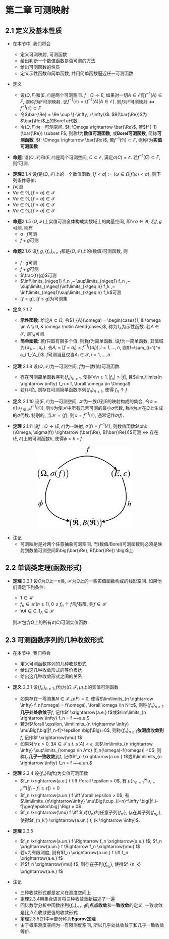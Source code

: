 # 第二章 可测映射
## 2.1 定义及基本性质
- 在本节中, 我们将会
  - 定义可测映射, 可测函数
  - 给出判断一个数值函数是否可测的方法
  - 给出可测函数的性质
  - 定义示性函数和简单函数, 并用简单函数逼近任一可测函数

- 定义
  - 设$(\Omega, F)$和$(E, \mathscr{E})$是两个可测空间. $f: \Omega \rightarrow E$, 如果对一切$A \in \mathscr{E}$有$f^{-1}(A) \in F$, 则称$f$为F可测映射. 记$f^{-1}(\mathscr{E}) = \{ f^{-1}(A) | A\in\mathscr{E} \}$. 则$f$为F可测映射 $\iff$ $f^{-1}(\mathscr{E}) \subset F$
  - 令$\bar{\Re} = \Re \cup \{-\infty, +\infty\}$. $B(\bar{\Re})$为$\bar{\Re}$上的Borel $\sigma$代数.
  - 令$(\Omega, F)$为一可测空间. $f: \Omega \rightarrow \bar{\Re}$, 若$f^{-1}(\bar{\Re}) \subset F$, 则称f为**数值可测函数**, 或**Borel可测函数**, 简称**可测函数**. $f: \Omega \rightarrow \bar{\Re}$, 若$f^{-1}(\Re) \subset F$, 则称f为**实值可测函数**

<!--IMPORTANT-->
- **命题**: 设$(\Omega, \mathscr{F})$和$(E, \mathscr{E})$是两个可测空间, $C \subset \mathscr{E}$, 满足$\sigma(C) = \mathscr{E}$. 若$f^{-1}(C) \subset F$, 则f可测.

<!--IMPORTANT-->
- **定理**2.1.4 设$f$是$(\Omega, \mathscr{F})$上的一个数值函数, $[f < a] := \{ \omega \in \Omega | f(\omega) < a \}$, 则下列条件等价:
 - $f$可测
 - $\forall a \in \Re, [f < a] \in \mathscr{F}$
 - $\forall a \in \Re, [f > a] \in \mathscr{F}$
 - $\forall a \in \Re, [f \leq a] \in \mathscr{F}$
 - $\forall a \in \Re, [f \geq a] \in \mathscr{F}$

<!--IMPORTANT-->
- **命题**2.1.5 $(\Omega, \mathscr{F})$上实值可测全体构成实数域上的向量空间, 即$\forall a \in \Re$, 若$f, g$可测, 则有
  - $a\cdot f$可测
  - $f+g$可测

<!--IMPORTANT-->
- **命题**2.1.6 设$f, g, \{f_n\}_{n\geq1}$都是$(\Omega, \mathscr{F})$上的(数值)可测函数, 则
  - $f \cdot g$可测
  - $f+g$可测
  - $\frac{f}{g}$可测
  - $\inf\limits_{n\geq1} f_n ,~ \sup\limits_{n\geq1} f_n ,~ \sup\limits_{n\geq1}\inf\limits_{k\geq n} f_k ,~ \inf\limits_{n\geq1}\sup\limits_{k\geq n} f_k$可测
  - $[f=g],~ [f \leq g]$为可测集

- **定义** 2.1.7
  - **示性函数**: 给定$A \subset \Omega$, 令$1_{A}(\omega) = \begin{cases}1, & \omega \in A \\ 0, & \omega \notin A\end{cases}$, 称为$1_{A}$为示性函数. 若$A \in \mathscr{F}$, 则$1_{A}$可测.
  - **简单函数**: 若$f$只取有限多个值, 则称$f$为简单函数. 设$f$为一简单函数, 其值域为$\{a_1, ..., a_n\}$. 令$A_i = [f=a_i] = f^{-1}(\{a_i\}), i=1, ..., n$, 则$f=\sum_{i=1}^n a_i 1_{A_i}$. $f$可测当且仅当$A_i \in \mathscr{F}, i=1,...,n$ 

<!--IMPORTANT-->
- **定理** 2.1.8 设$(\Omega, \mathscr{F})$为一可测空间, $f$为一(数值)可测函数.
  - 存在可测简单函数序列$\{f_n\}_{n\geq 1}$, 使得$\forall n \geq 1, |f_n| \leq |f|$, 且$\lim_\limits{n \rightarrow \infty} f_n = f, \forall \omega \in \Omega$
  - 若$f$非负, 则存在可测简单函数序列$\{f_n\}_{n\geq 1}$, 使得 $f_n \uparrow f$

- **定义** 2.1.10 设$(E, \mathscr{E})$为一可测空间, $\mathscr{H}$为一族$\Omega$到$E$的映射构成的集合, 令$\mathscr{G} = \sigma\big( \cup_{f\in\mathscr{F}}f^{-1}(\mathscr{E}) \big)$, 则$\mathscr{G}$为使$\mathscr{H}$中所有元素可测的最小$\sigma$代数, 称$\mathscr{G}$为$\mathscr{H}$在$\Omega$上生成的$\sigma$代数. 特别的, 当$\mathscr{H} = \{f\}$, 则$\mathscr{G} = f^{-1}(\mathscr{E})$, 通常记作$\sigma(f)$.

<!--未证明-->
- **定理** 2.1.11 设$f: \Omega \rightarrow (E, \mathscr{E})$为一映射, $\sigma(f) = f^{-1}(\mathscr{E})$, 则数值函数$\phi: (\Omega, \sigma(f)) \rightarrow (\bar{\Re}, B(\bar{\Re}))$可测 $\iff$ 存在$(E, \mathscr{E})$上的可测函数$h$, 使得$\phi = h \circ f$

<center>
<img src="figures/thm-2-1-11.png" alt="drawing" width="300"/>
</center>

- 注记
  - 可测映射是对两个任意抽象可测空间, 而(数值/Borel)可测函数则必须是映射到数值可测空间$\big(\bar{\Re}, B(\bar{\Re}) \big)$上.

## 2.2 单调类定理(函数形式)
<!--未证明-->
- **定理** 2.2.1 设$C$为$\Omega$上一$\pi$类, $\mathscr{H}$为$\Omega$上的一些实值函数构成的线形空间. 如果他们满足下列条件:
  - $1 \in \mathscr{H}$
  - $f_n \in \mathscr{H} (n \geq 1), 0 \leq f_n \uparrow f$且$f$有限, 则$f \in \mathscr{H}$
  - $\forall A \in C, 1_A \in \mathscr{H}$

  则$\mathscr{H}$包含$\Omega$上的所有$\sigma(C)$可测实值函数.

## 2.3 可测函数序列的几种收敛形式
- 在本节中, 我们将会
  - 定义可测函数序列的几种收敛形式
  - 给出这几种收敛形式的等价表达
  - 给出这几种收敛形式之间的关系

- **定义** 2.3.1 设$\{f_n\}_{n\geq1}, f$均为$(\Omega, \mathscr{F}, \mu)$上的实值可测函数
  - 如果存在一零测集$N \in \mathscr{F}, \mu(F)=0$, 使得$\lim\limits_{n \rightarrow \infty} f_n(\omega) = f(\omega), \forall \omega \in N^c$, 则称$\{f_n\}_{n\geq1}$**几乎处处收敛于**$f$, 记作$f \xrightarrow{a.e.} f$或$\lim\limits_{n \rightarrow \infty} f_n = f ~~a.e.$
  - 若对$\forall \epsilon, \lim\limits_{n \rightarrow \infty} \mu\Big(\big[|f_n-f|>\epsilon \big]\Big)=0$, 则称$\{f_n\}_{n\geq1}$**依测度收敛到**$f$, 记作$f \xrightarrow{\mu} f$
  - 如果对$\forall \epsilon > 0, \exists A \in \mathscr{F} ~s.t.~ \mu(A) < \epsilon$, 且$\lim\limits_{n \rightarrow \infty} \sup\limits_{\omega \in A^c} |f_n(\omega)-f(\omega)| =0$, 则称$f_n$**几乎一致收敛**到$f$, 记作$f_n \xrightarrow{a.un.} f$或$\lim\limits_{n \rightarrow \infty} f_n = f ~~a.un.$

<!--(2)(3)待证明-->
- **定理** 2.3.4 设$\{f_n\}$和$f$均为实值可测函数
  - $f_n \xrightarrow{a.e.} f \iff \forall \epsilon > 0$, 有 $\mu\Big( \cap_{n=1}^\infty \cup_{i=n}^\infty \big[|f_i-f|\geq\epsilon\big] \Big) = 0$
  - $f_n \xrightarrow{a.un.} f \iff \forall \epsilon > 0$, 有 $\lim\limits_{n\rightarrow\infty} \mu\Big(\cup_{i=n}^\infty \big[|f_i-f|\geq\epsilon\big] \Big) = 0$
  - $f_n \xrightarrow{\mu} f \iff $ 对$\{f_n\}$的任意子列$\{f_{n'}\}$, 存在其子列$\{f_{n_k'}\}$, 使得$f_{n_k'} \xrightarrow{a.un.} f, (k \rightarrow \infty)$.

<!--(3)待证明-->
- **定理** 2.3.5 
  - $f_n \xrightarrow{a.un.} f  \Rightarrow f_n \xrightarrow{a.e.} f$; $f_n \xrightarrow{a.un.} f  \Rightarrow f_n \xrightarrow{\mu} f$
  - 若$\mu$为有限测度, 则有$f_n \xrightarrow{a.un.} f  \iff f_n \xrightarrow{a.e.} f$
  - 若$f_n \xrightarrow{\mu} f$, 则存在子列$\{f_{n_k}\}$, 使得$f_{n_k} \xrightarrow{a.e.} f$

- 注记
  - 三种收敛形式都是定义在测度空间上
  - 定理2.3.4用集合语言将三种收敛重新描述了一遍
  - 回忆数学分析中函数序列$\{f_n\}_{n\geq1}$的**点点收敛**和**一致收敛**的定义, 一致收敛是比点点收敛更强的收敛形式
  - 定理2.3.5(2)中$\Leftarrow$部分称为**Egorov定理**
  - 由于概率测度空间为一有限测度空间, 所以几乎处处收敛于和几乎一致收敛等价.


